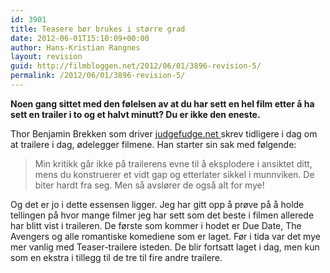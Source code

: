 ```yaml
---
id: 3901
title: Teasere bør brukes i større grad
date: 2012-06-01T15:10:09+00:00
author: Hans-Kristian Rangnes
layout: revision
guid: http://filmbloggen.net/2012/06/01/3896-revision-5/
permalink: /2012/06/01/3896-revision-5/
---
```

**Noen gang sittet med den følelsen av at du har sett en hel film etter å ha sett en trailer i to og et halvt minutt? Du er ikke den eneste.**<!--more-->

Thor Benjamin Brekken som driver [judgefudge.net ](http://judgefudge.net)skrev tidligere i dag om at trailere i dag, ødelegger filmene. Han starter sin sak med følgende:

> Min kritikk går ikke på trailerens evne til å eksplodere i ansiktet ditt, mens du konstruerer et vidt gap og etterlater sikkel i munnviken. De biter hardt fra seg. Men så avslører de også alt for mye!

Og det er jo i dette essensen ligger. Jeg har gitt opp å prøve på å holde tellingen på hvor mange filmer jeg har sett som det beste i filmen allerede har blitt vist i traileren. De første som kommer i hodet er Due Date, The Avengers og alle romantiske komediene som er laget. Før i tida var det mye mer vanlig med Teaser-trailere isteden. De blir fortsatt laget i dag, men kun som en ekstra i tillegg til de tre til fire andre trailere.